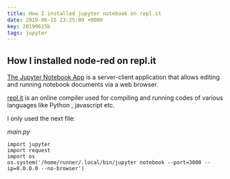 ```yaml
---
title: How I installed jupyter notebook on repl.it
date: 2019-06-15 23:25:09 +0000
key: 20190615b
tags: jupyter
---
```


## How I installed node-red on repl.it

[The Jupyter Notebook App](https://jupyter.org/) is a server-client application that allows editing and running notebook documents via a web browser.

[repl.it](https://repl.it/) is an online compiler used for compiling and running codes of various languages like Python , javascript etc.

I only used the next file:

*main.py*

```
import jupyter
import request
import os 
os.system('/home/runner/.local/bin/jupyter notebook --port=3000 --ip=0.0.0.0 --no-browser')
```
